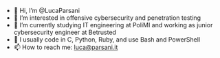 - 👋 Hi, I’m @LucaParsani
- 👀 I’m interested in offensive cybersecurity and penetration testing
- 🌱 I’m currently studying IT engineering at PoliMI and working as junior cybersecurity engineer at Betrusted
- 💞️ I usually code in C, Python, Ruby, and use Bash and PowerShell
- 📫 How to reach me: luca@parsani.it

<!---
LucaParsani/LucaParsani is a ✨ special ✨ repository because its `README.md` (this file) appears on your GitHub profile.
You can click the Preview link to take a look at your changes.
--->
